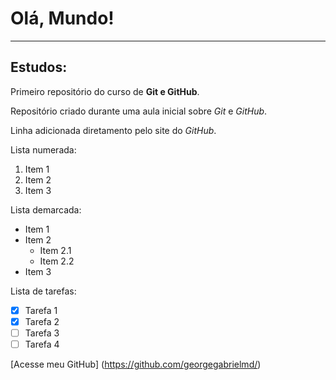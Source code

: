 # Olá, Mundo!
***
## Estudos:
 Primeiro repositório do curso de **Git e GitHub**.

 Repositório criado durante uma aula inicial sobre *Git* e *GitHub*.
 
 Linha adicionada diretamento pelo site do _*GitHub*_.

 Lista numerada:
 1. Item 1
 2. Item 2
 3. Item 3

 Lista demarcada:
 * Item 1
 * Item 2
    * Item 2.1
    * Item 2.2
 * Item 3

 Lista de tarefas:
 - [x] Tarefa 1
 - [x] Tarefa 2
 - [ ] Tarefa 3
 - [ ] Tarefa 4

 [Acesse meu GitHub] (https://github.com/georgegabrielmd/)